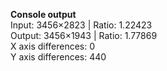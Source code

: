<p align="left">
  <strong>Console output</strong>
  <br/>
  Input:  3456×2823 | Ratio: 1.22423
  <br/>
  Output: 3456×1943 | Ratio: 1.77869
  <br/>
  X axis differences: 0
  <br/>
  Y axis differences: 440
</p>
